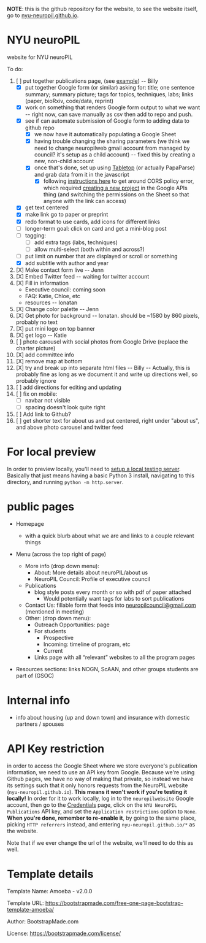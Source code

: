 **NOTE**: this is the github repository for the website, to see the website
itself, go to [nyu-neuropil.github.io](https://nyu-neuropil.github.io/).

# NYU neuroPIL

website for NYU neuroPIL

To do:

1. [ ] put together publications page, (see
   [example](https://www.dudmanlab.org/html/publications.html)) --
   Billy
   - [X] put together Google form (or similar) asking for: title; one
     sentence summary; summary picture; tags for topics, techniques,
     labs; links (paper, bioRxiv, code/data, reprint)
   - [X] work on something that renders Google form output to what we
     want -- right now, can save manually as csv then add to repo and
     push.
   - [X] see if can automate submission of Google form to adding data
     to github repo
     - [X] we now have it automatically populating a Google Sheet
     - [X] having trouble changing the sharing parameters (we think we
           need to change neuropilweb gmail account from managed by
           council? it's setup as a child account) -- fixed this by
           creating a new, non-child account
     - [X] once that's done, set up using
           [Tabletop](https://github.com/jsoma/tabletop) (or actually
           PapaParse) and grab data from it in the javascript
       - [X] following [instructions
             here](https://github.com/jsoma/tabletop/issues/189) to
             get around CORS policy error, which required [creating a
             new
             project](https://stackoverflow.com/questions/31869154/you-do-not-have-sufficient-permissions-to-view-this-page)
             in the Google APIs thing (and switching the permissions
             on the Sheet so that anyone with the link can access)
   - [X] get text centered
   - [X] make link go to paper or preprint
   - [X] redo format to use cards, add icons for different links
   - [ ] longer-term goal: click on card and get a mini-blog post
   - [ ] tagging:
      - [ ] add extra tags (labs, techniques)
      - [ ] allow multi-select (both within and across?)
   - [ ] put limit on number that are displayed or scroll or something
   - [X] add subtitle with author and year
   
4. [X] Make contact form live -- Jenn
2. [X] Embed Twitter feed -- waiting for twitter account
3. [X] Fill in information
   - Executive council: coming soon
   - FAQ: Katie, Chloe, etc
   - resources -- Ionatan
4. [X] Change color palette -- Jenn
5. [X] Get photo for background -- Ionatan. should be ~1580 by 860
       pixels, probably no text
6. [X] put mini logo on top banner
6. [X] get logo -- Katie
7. [ ] photo carousel with social photos from Google Drive (replace
       the charter picture)
8. [X] add committee info
8. [X] remove map at bottom
9. [X] try and break up into separate html files -- Billy -- Actually,
   this is probably fine as long as we document it and write up
   directions well, so probably ignore
7. [ ] add directions for editing and updating
8. [ ] fix on mobile:
   - [ ] navbar not visible
   - [ ] spacing doesn't look quite right
9. [ ] Add link to Github?
9. [ ] get shorter text for about us and put centered, right under "about us",
       and above photo carousel and twitter feed

# For local preview

In order to preview locally, you'll need to [setup a local testing
server](https://docs.google.com/document/d/15pFbnUiX-Nd0Y1YtzD-uAFq6LWTmfCr239RbtlZluGc/edit#). Basically
that just means having a basic Python 3 install, navigating to this
directory, and running `python -m http.server`.

# public pages

- Homepage
  - with a quick blurb about what we are and links to a couple
    relevant things
- Menu (across the top right of page)
  - More info (drop down menu):
    - About: More details about neuroPIL/about us
    - NeuroPIL Council: Profile of executive council
  - Publications
    - blog style posts every month or so with pdf of paper attached
      - Would potentially want tags for labs to sort publications
  - Contact Us: fillable form that feeds into
    neuropilcouncil@gmail.com (mentioned in meeting)
  - Other: (drop down menu):
    - Outreach Opportunities: page
    - For students
      - Prospective
      - Incoming: timeline of program, etc  
      - Current
    - Links page with all “relevant” websites to all the program pages

- Resources sections: links NOGN, ScAAN, and other groups students are
  part of (GSOC)
  
# Internal info

 - info about housing (up and down town) and insurance with domestic
   partners / spouses

# API Key restriction

in order to access the Google Sheet where we store everyone's
publication information, we need to use an API key from
Google. Because we're using Github pages, we have no way of making
that private, so instead we have its settings such that it only honors
requests from the NeuroPIL website (`nyu-neuropil.github.io`). **This
means it won't work if you're testing it locally!** In order for it to
work locally, log in to the `neuropilwebsite` Google account, then go
to the
[Credentials](https://console.developers.google.com/apis/credentials/)
page, click on the `NYU NeuroPIL Publications` API key, and set the
`Application restrictions` option to `None`. **When you're done,
remember to re-enable it**, by going to the same place, picking `HTTP
referrers` instead, and entering `nyu-neuropil.github.io/*` as the
website.

Note that if we ever change the url of the website, we'll need to do
this as well.

# Template details

Template Name: Amoeba - v2.0.0

Template URL: https://bootstrapmade.com/free-one-page-bootstrap-template-amoeba/

Author: BootstrapMade.com

License: https://bootstrapmade.com/license/
